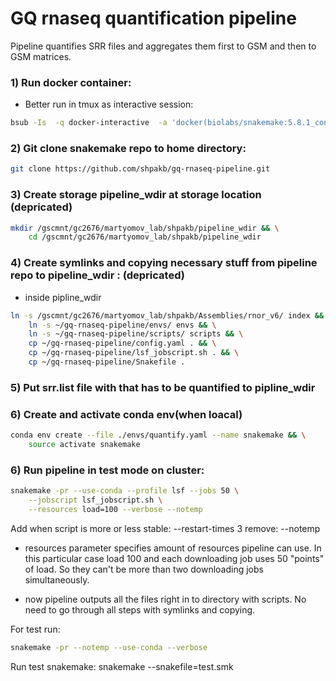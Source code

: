 # GQ rnaseq quantification pipeline

Pipeline quantifies SRR files and aggregates them first to GSM and then to GSM matrices.

### 1) Run docker container:
- Better run in tmux as interactive session:
```bash
bsub -Is  -q docker-interactive  -a 'docker(biolabs/snakemake:5.8.1_conda4.7.12)' /bin/bash
```
### 2) Git clone snakemake repo to home directory:
```bash
git clone https://github.com/shpakb/gq-rnaseq-pipeline.git
```

### 3) Create storage pipeline_wdir at storage location (depricated)
```bash 
mkdir /gscmnt/gc2676/martyomov_lab/shpakb/pipeline_wdir && \
    cd /gscmnt/gc2676/martyomov_lab/shpakb/pipeline_wdir
```
### 4) Create symlinks and copying necessary stuff from pipeline repo to pipeline_wdir : (depricated)

- inside pipline_wdir
```bash
ln -s /gscmnt/gc2676/martyomov_lab/shpakb/Assemblies/rnor_v6/ index && \
    ln -s ~/gq-rnaseq-pipeline/envs/ envs && \
    ln -s ~/gq-rnaseq-pipeline/scripts/ scripts && \
    cp ~/gq-rnaseq-pipeline/config.yaml . && \
    cp ~/gq-rnaseq-pipeline/lsf_jobscript.sh . && \
    cp ~/gq-rnaseq-pipeline/Snakefile .
```

### 5) Put srr.list file with that has to be quantified to pipline_wdir

### 6) Create and activate conda env(when loacal) 
```bash 
conda env create --file ./envs/quantify.yaml --name snakemake && \
    source activate snakemake
```

### 6) Run pipeline in test mode on cluster: 
```bash
snakemake -pr --use-conda --profile lsf --jobs 50 \
    --jobscript lsf_jobscript.sh \
    --resources load=100 --verbose --notemp
```

Add when script is more or less stable: 
--restart-times 3 
remove: --notemp 

- resources parameter specifies amount of resources pipeline can use. In this particular case load 100 and 
each downloading job uses 50 "points" of load. So they can't be more than two downloading jobs simultaneously. 

- now pipeline outputs all the files right in to directory with scripts. No need to go through all steps with symlinks 
and copying. 

For test run:
```bash
snakemake -pr --notemp --use-conda --verbose
```


Run test snakemake:
snakemake --snakefile=test.smk